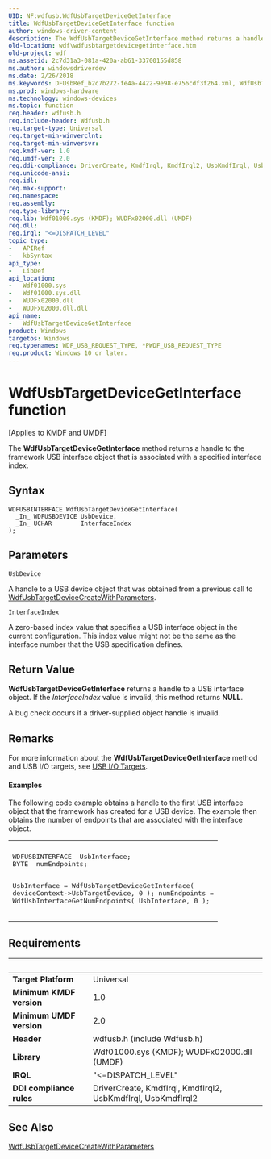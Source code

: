 ```yaml
---
UID: NF:wdfusb.WdfUsbTargetDeviceGetInterface
title: WdfUsbTargetDeviceGetInterface function
author: windows-driver-content
description: The WdfUsbTargetDeviceGetInterface method returns a handle to the framework USB interface object that is associated with a specified interface index.
old-location: wdf\wdfusbtargetdevicegetinterface.htm
old-project: wdf
ms.assetid: 2c7d31a3-081a-420a-ab61-33700155d858
ms.author: windowsdriverdev
ms.date: 2/26/2018
ms.keywords: DFUsbRef_b2c7b272-fe4a-4422-9e98-e756cdf3f264.xml, WdfUsbTargetDeviceGetInterface, WdfUsbTargetDeviceGetInterface method, kmdf.wdfusbtargetdevicegetinterface, wdf.wdfusbtargetdevicegetinterface, wdfusb/WdfUsbTargetDeviceGetInterface
ms.prod: windows-hardware
ms.technology: windows-devices
ms.topic: function
req.header: wdfusb.h
req.include-header: Wdfusb.h
req.target-type: Universal
req.target-min-winverclnt: 
req.target-min-winversvr: 
req.kmdf-ver: 1.0
req.umdf-ver: 2.0
req.ddi-compliance: DriverCreate, KmdfIrql, KmdfIrql2, UsbKmdfIrql, UsbKmdfIrql2
req.unicode-ansi: 
req.idl: 
req.max-support: 
req.namespace: 
req.assembly: 
req.type-library: 
req.lib: Wdf01000.sys (KMDF); WUDFx02000.dll (UMDF)
req.dll: 
req.irql: "<=DISPATCH_LEVEL"
topic_type:
-	APIRef
-	kbSyntax
api_type:
-	LibDef
api_location:
-	Wdf01000.sys
-	Wdf01000.sys.dll
-	WUDFx02000.dll
-	WUDFx02000.dll.dll
api_name:
-	WdfUsbTargetDeviceGetInterface
product: Windows
targetos: Windows
req.typenames: WDF_USB_REQUEST_TYPE, *PWDF_USB_REQUEST_TYPE
req.product: Windows 10 or later.
---
```



# WdfUsbTargetDeviceGetInterface function
<p class="CCE_Message">[Applies to KMDF and UMDF]

The <b>WdfUsbTargetDeviceGetInterface</b> method returns a handle to the framework USB interface object that is associated with a specified interface index.

## Syntax

````
WDFUSBINTERFACE WdfUsbTargetDeviceGetInterface(
  _In_ WDFUSBDEVICE UsbDevice,
  _In_ UCHAR        InterfaceIndex
);
````

## Parameters

`UsbDevice`

A handle to a USB device object that was obtained from a previous call to <a href="..\wdfusb\nf-wdfusb-wdfusbtargetdevicecreatewithparameters.md">WdfUsbTargetDeviceCreateWithParameters</a>.

`InterfaceIndex`

A zero-based index value that specifies a USB interface object in the current configuration. This index value might not be the same as the interface number that the USB specification defines.


## Return Value

<b>WdfUsbTargetDeviceGetInterface</b> returns a handle to a USB interface object. If the <i>InterfaceIndex</i> value is invalid, this method returns <b>NULL</b>. 

A bug check occurs if a driver-supplied object handle is invalid.

## Remarks

For more information about the <b>WdfUsbTargetDeviceGetInterface</b> method and USB I/O targets, see <a href="https://msdn.microsoft.com/195c0f4b-7f33-428a-8de7-32643ad854c6">USB I/O Targets</a>.


#### Examples

The following code example obtains a handle to the first USB interface object that the framework has created for a USB device. The example then obtains the number of endpoints that are associated with the interface object.

<div class="code"><span codelanguage=""><table>
<tr>
<th></th>
</tr>
<tr>
<td>
<pre>WDFUSBINTERFACE  UsbInterface;
BYTE  numEndpoints;

UsbInterface = WdfUsbTargetDeviceGetInterface(
                                              deviceContext-&gt;UsbTargetDevice,
                                              0
                                              );
numEndpoints = WdfUsbInterfaceGetNumEndpoints(
                                              UsbInterface,
                                              0
                                              );</pre>
</td>
</tr>
</table></span></div>

## Requirements
| &nbsp; | &nbsp; |
| ---- |:---- |
| **Target Platform** | Universal |
| **Minimum KMDF version** | 1.0 |
| **Minimum UMDF version** | 2.0 |
| **Header** | wdfusb.h (include Wdfusb.h) |
| **Library** | Wdf01000.sys (KMDF); WUDFx02000.dll (UMDF) |
| **IRQL** | "<=DISPATCH_LEVEL" |
| **DDI compliance rules** | DriverCreate, KmdfIrql, KmdfIrql2, UsbKmdfIrql, UsbKmdfIrql2 |

## See Also

<a href="..\wdfusb\nf-wdfusb-wdfusbtargetdevicecreatewithparameters.md">WdfUsbTargetDeviceCreateWithParameters</a>